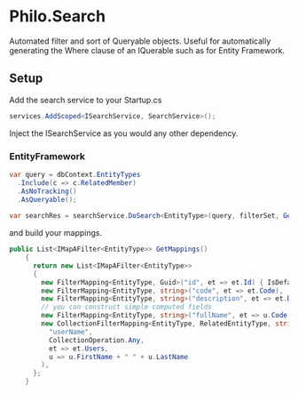 # Philo.Search
Automated filter and sort of Queryable objects. Useful for automatically generating the Where clause of an IQuerable such as for Entity Framework.


## Setup  
Add the search service to your Startup.cs
```C#
services.AddScoped<ISearchService, SearchService>();
```

Inject the ISearchService as you would any other dependency. 

### EntityFramework 
```C#
var query = dbContext.EntityTypes
  .Include(c => c.RelatedMember)
  .AsNoTracking()
  .AsQueryable();   
   
var searchRes = searchService.DoSearch<EntityType>(query, filterSet, GetMappings());
```

and build your mappings. 

```C#
public List<IMapAFilter<EntityType>> GetMappings()
    {
      return new List<IMapAFilter<EntityType>>
      {
        new FilterMapping<EntityType, Guid>("id", et => et.Id) { IsDefaultSortFilter = true },
        new FilterMapping<EntityType, string>("code", et => et.Code),
        new FilterMapping<EntityType, string>("description", et => et.Description),
        // you can construct simple computed fields
        new FilterMapping<EntityType, string>("fullName", et => u.Code + " " + u.Description),
        new CollectionFilterMapping<EntityType, RelatedEntityType, string>(
          "userName",
          CollectionOperation.Any,
          et => et.Users,
          u => u.FirstName + " " + u.LastName
        ),
      };
    }
